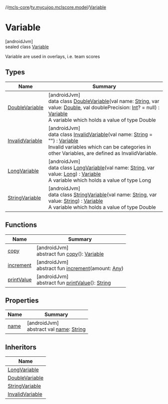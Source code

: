 //[mcls-core](../../../index.md)/[tv.mycujoo.mclscore.model](../index.md)/[Variable](index.md)

# Variable

[androidJvm]\
sealed class [Variable](index.md)

Variable are used in overlays, i.e. team scores

## Types

| Name | Summary |
|---|---|
| [DoubleVariable](-double-variable/index.md) | [androidJvm]<br>data class [DoubleVariable](-double-variable/index.md)(val name: [String](https://kotlinlang.org/api/latest/jvm/stdlib/kotlin/-string/index.html), var value: [Double](https://kotlinlang.org/api/latest/jvm/stdlib/kotlin/-double/index.html), val doublePrecision: [Int](https://kotlinlang.org/api/latest/jvm/stdlib/kotlin/-int/index.html)? = null) : [Variable](index.md)<br>A variable which holds a value of type Double |
| [InvalidVariable](-invalid-variable/index.md) | [androidJvm]<br>data class [InvalidVariable](-invalid-variable/index.md)(val name: [String](https://kotlinlang.org/api/latest/jvm/stdlib/kotlin/-string/index.html) = &quot;&quot;) : [Variable](index.md)<br>Invalid variables which can be categories in other Variables, are defined as InvalidVariable. |
| [LongVariable](-long-variable/index.md) | [androidJvm]<br>data class [LongVariable](-long-variable/index.md)(val name: [String](https://kotlinlang.org/api/latest/jvm/stdlib/kotlin/-string/index.html), var value: [Long](https://kotlinlang.org/api/latest/jvm/stdlib/kotlin/-long/index.html)) : [Variable](index.md)<br>A variable  which holds a value of type Long |
| [StringVariable](-string-variable/index.md) | [androidJvm]<br>data class [StringVariable](-string-variable/index.md)(val name: [String](https://kotlinlang.org/api/latest/jvm/stdlib/kotlin/-string/index.html), var value: [String](https://kotlinlang.org/api/latest/jvm/stdlib/kotlin/-string/index.html)) : [Variable](index.md)<br>A variable which holds a value of type Double |

## Functions

| Name | Summary |
|---|---|
| [copy](copy.md) | [androidJvm]<br>abstract fun [copy](copy.md)(): [Variable](index.md) |
| [increment](increment.md) | [androidJvm]<br>abstract fun [increment](increment.md)(amount: [Any](https://kotlinlang.org/api/latest/jvm/stdlib/kotlin/-any/index.html)) |
| [printValue](print-value.md) | [androidJvm]<br>abstract fun [printValue](print-value.md)(): [String](https://kotlinlang.org/api/latest/jvm/stdlib/kotlin/-string/index.html) |

## Properties

| Name | Summary |
|---|---|
| [name](name.md) | [androidJvm]<br>abstract val [name](name.md): [String](https://kotlinlang.org/api/latest/jvm/stdlib/kotlin/-string/index.html) |

## Inheritors

| Name |
|---|
| [LongVariable](-long-variable/index.md) |
| [DoubleVariable](-double-variable/index.md) |
| [StringVariable](-string-variable/index.md) |
| [InvalidVariable](-invalid-variable/index.md) |
